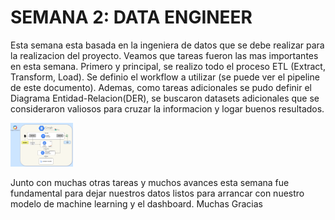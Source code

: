 # SEMANA 2: DATA ENGINEER

Esta semana esta basada en la ingeniera de datos que se debe realizar para la realizacion del proyecto. Veamos que tareas fueron las mas importantes en esta semana. Primero y principal, se realizo todo el proceso ETL (Extract, Transform, Load). Se definio el workflow a utilizar (se puede ver el pipeline de este documento). Ademas, como tareas adicionales se pudo definir el Diagrama Entidad-Relacion(DER), se buscaron datasets adicionales que se consideraron valiosos para cruzar la informacion y logar buenos resultados. 

<img src = "../Semana 3/Workflow_PGrupal.png" width = 100>

Junto con muchas otras tareas y muchos avances esta semana fue fundamental para dejar nuestros datos listos para arrancar con nuestro modelo de machine learning y el dashboard.
Muchas Gracias